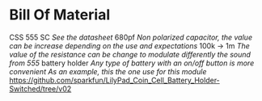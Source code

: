 # Bill Of Material #

CSS 555 SC
*See the datasheet*
680pf
*Non polarized capacitor, the value can be increase depending on the use and expectations*
100k -> 1m
*The value of the resistance can be change to modulate differently the sound from 555*
battery holder
*Any type of battery with an on/off button is more convenient
As an example, this the one use for this module* 
https://github.com/sparkfun/LilyPad_Coin_Cell_Battery_Holder-Switched/tree/v02